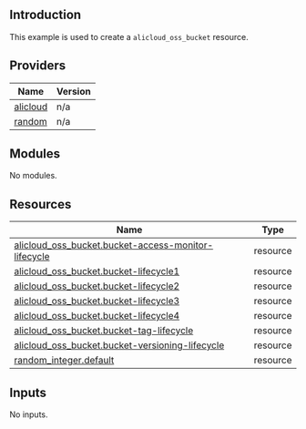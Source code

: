 <!-- BEGIN_TF_DOCS -->
## Introduction

This example is used to create a `alicloud_oss_bucket` resource.

## Providers

| Name | Version |
|------|---------|
| <a name="provider_alicloud"></a> [alicloud](#provider\_alicloud) | n/a |
| <a name="provider_random"></a> [random](#provider\_random) | n/a |

## Modules

No modules.

## Resources

| Name | Type |
|------|------|
| [alicloud_oss_bucket.bucket-access-monitor-lifecycle](https://registry.terraform.io/providers/aliyun/alicloud/latest/docs/resources/oss_bucket) | resource |
| [alicloud_oss_bucket.bucket-lifecycle1](https://registry.terraform.io/providers/aliyun/alicloud/latest/docs/resources/oss_bucket) | resource |
| [alicloud_oss_bucket.bucket-lifecycle2](https://registry.terraform.io/providers/aliyun/alicloud/latest/docs/resources/oss_bucket) | resource |
| [alicloud_oss_bucket.bucket-lifecycle3](https://registry.terraform.io/providers/aliyun/alicloud/latest/docs/resources/oss_bucket) | resource |
| [alicloud_oss_bucket.bucket-lifecycle4](https://registry.terraform.io/providers/aliyun/alicloud/latest/docs/resources/oss_bucket) | resource |
| [alicloud_oss_bucket.bucket-tag-lifecycle](https://registry.terraform.io/providers/aliyun/alicloud/latest/docs/resources/oss_bucket) | resource |
| [alicloud_oss_bucket.bucket-versioning-lifecycle](https://registry.terraform.io/providers/aliyun/alicloud/latest/docs/resources/oss_bucket) | resource |
| [random_integer.default](https://registry.terraform.io/providers/hashicorp/random/latest/docs/resources/integer) | resource |

## Inputs

No inputs.
<!-- END_TF_DOCS -->    